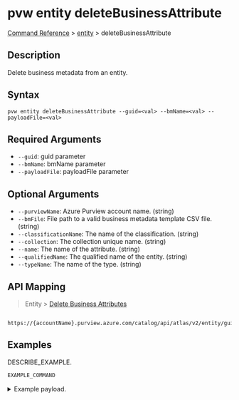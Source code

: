 # pvw entity deleteBusinessAttribute
[Command Reference](../../../README.md#command-reference) > [entity](./main.md) > deleteBusinessAttribute

## Description
Delete business metadata from an entity.

## Syntax
```
pvw entity deleteBusinessAttribute --guid=<val> --bmName=<val> --payloadFile=<val>
```

## Required Arguments
- `--guid`: guid parameter
- `--bmName`: bmName parameter
- `--payloadFile`: payloadFile parameter

## Optional Arguments
- `--purviewName`: Azure Purview account name. (string)
- `--bmFile`: File path to a valid business metadata template CSV file. (string)
- `--classificationName`: The name of the classification. (string)
- `--collection`: The collection unique name. (string)
- `--name`: The name of the attribute. (string)
- `--qualifiedName`: The qualified name of the entity. (string)
- `--typeName`: The name of the type. (string)

## API Mapping
 > Entity > [Delete Business Attributes]()
```
 https://{accountName}.purview.azure.com/catalog/api/atlas/v2/entity/guid/{guid}/businessmetadata/{bmName}
```

## Examples
DESCRIBE_EXAMPLE.
```powershell
EXAMPLE_COMMAND
```
<details><summary>Example payload.</summary>
<p>

```json
PASTE_JSON_HERE
```
</p>
</details>